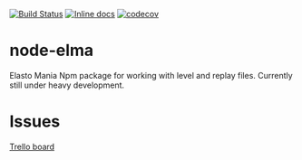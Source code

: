 [![Build Status](https://travis-ci.org/elmadev/node-elma.svg?branch=master)](https://travis-ci.org/elmadev/node-elma) [![Inline docs](http://inch-ci.org/github/elmadev/node-elma.svg?branch=master)](http://inch-ci.org/github/elmadev/node-elma) [![codecov](https://codecov.io/gh/elmadev/node-elma/branch/master/graph/badge.svg)](https://codecov.io/gh/elmadev/node-elma)

# node-elma
Elasto Mania Npm package for working with level and replay files. Currently still under heavy development.

# Issues
[Trello board](https://trello.com/b/xzkQRMNB/elma-node)

